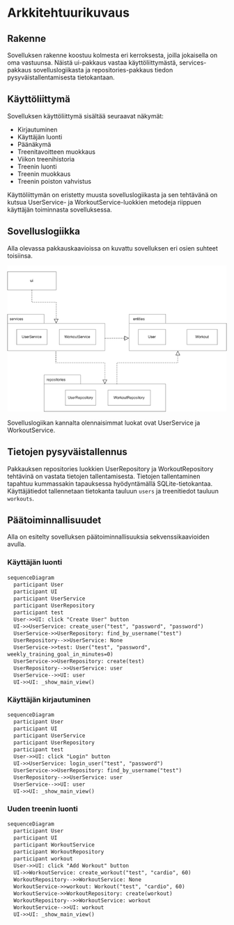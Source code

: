 # Arkkitehtuurikuvaus

## Rakenne

Sovelluksen rakenne koostuu kolmesta eri kerroksesta, joilla jokaisella on oma vastuunsa. Näistä ui-pakkaus vastaa käyttöliittymästä, services-pakkaus sovelluslogiikasta ja repositories-pakkaus tiedon pysyväistallentamisesta tietokantaan.

## Käyttöliittymä

Sovelluksen käyttöliittymä sisältää seuraavat näkymät:

- Kirjautuminen
- Käyttäjän luonti
- Päänäkymä
- Treenitavoitteen muokkaus
- Viikon treenihistoria
- Treenin luonti
- Treenin muokkaus
- Treenin poiston vahvistus

Käyttöliittymän on eristetty muusta sovelluslogiikasta ja sen tehtävänä on kutsua UserService- ja WorkoutService-luokkien metodeja riippuen käyttäjän toiminnasta sovelluksessa.

## Sovelluslogiikka

Alla olevassa pakkauskaavioissa on kuvattu sovelluksen eri osien suhteet toisiinsa.

![Pakkauskaavio](kuvat/pakkauskaavio.png)

Sovelluslogiikan kannalta olennaisimmat luokat ovat UserService ja WorkoutService.

## Tietojen pysyväistallennus

Pakkauksen repositories luokkien UserRepository ja WorkoutRepository tehtävinä on vastata tietojen tallentamisesta.
Tietojen tallentaminen tapahtuu kummassakin tapauksessa hyödyntämällä SQLite-tietokantaa. Käyttäjätiedot tallennetaan tietokanta tauluun `users` ja treenitiedot tauluun `workouts`.

## Päätoiminnallisuudet

Alla on esitelty sovelluksen päätoiminnallisuuksia sekvenssikaavioiden avulla.

### Käyttäjän luonti

```mermaid
sequenceDiagram
  participant User
  participant UI
  participant UserService
  participant UserRepository
  participant test
  User->>UI: click "Create User" button
  UI->>UserService: create_user("test", "password", "password")
  UserService->>UserRepository: find_by_username("test")
  UserRepository-->>UserService: None
  UserService->>test: User("test", "password", weekly_training_goal_in_minutes=0)
  UserService->>UserRepository: create(test)
  UserRepository-->>UserService: user
  UserService-->>UI: user
  UI->>UI: _show_main_view()
```

### Käyttäjän kirjautuminen

```mermaid
sequenceDiagram
  participant User
  participant UI
  participant UserService
  participant UserRepository
  participant test
  User->>UI: click "Login" button
  UI->>UserService: login_user("test", "password")
  UserService->>UserRepository: find_by_username("test")
  UserRepository-->>UserService: user
  UserService-->>UI: user
  UI->>UI: _show_main_view()
```

### Uuden treenin luonti

```mermaid
sequenceDiagram
  participant User
  participant UI
  participant WorkoutService
  participant WorkoutRepository
  participant workout
  User->>UI: click "Add Workout" button
  UI->>WorkoutService: create_workout("test", "cardio", 60)
  WorkoutRepository-->>WorkoutService: None
  WorkoutService->>workout: Workout("test", "cardio", 60)
  WorkoutService->>WorkoutRepository: create(workout)
  WorkoutRepository-->>WorkoutService: workout
  WorkoutService-->>UI: workout
  UI->>UI: _show_main_view()
```
